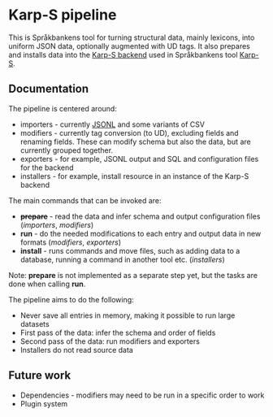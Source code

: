# Karp-S pipeline

This is Språkbankens tool for turning structural data, mainly lexicons, into uniform JSON data, optionally augmented with
UD tags. It also prepares and installs data into the [Karp-S backend](https://github.com/spraakbanken/karp-s-backend) used in Språkbankens 
tool [Karp-S](https://spraakbanken.gu.se/karp-s/).

## Documentation

The pipeline is centered around:
- importers - currently [JSONL](https://jsonlines.org/) and some variants of CSV
- modifiers - currently tag conversion (to UD), excluding fields and renaming fields. These can modify schema but also the data, but are currently grouped together.
- exporters - for example, JSONL output and SQL and configuration files for the backend
- installers - for example, install resource in an instance of the Karp-S backend

The main commands that can be invoked are:
- ~~**prepare**~~ - read the data and infer schema and output configuration files (*importers*, *modifiers*)
- **run** - do the needed modifications to each entry and output data in new formats (*modifiers*, *exporters*)
- **install** - runs commands and move files, such as adding data to a database, running a command in another tool etc. (*installers*)

Note: **prepare** is not implemented as a separate step yet, but the tasks are done when calling **run**.

The pipeline aims to do the following:
- Never save all entries in memory, making it possible to run large datasets
- First pass of the data: infer the schema and order of fields
- Second pass of the data: run modifiers and exporters
- Installers do not read source data

## Future work

- Dependencies - modifiers may need to be run in a specific order to work
- Plugin system
